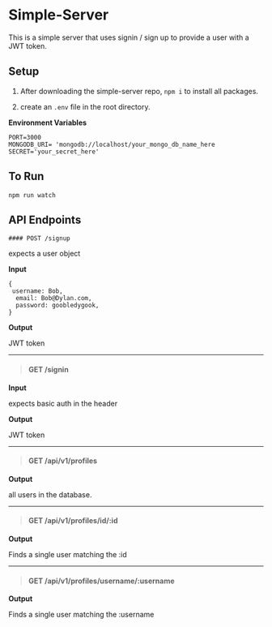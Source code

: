 # Simple-Server

This is a simple server that uses signin / sign up to provide a user with a JWT token.

## Setup

1. After downloading the simple-server repo, `npm i` to install all packages.

1. create an `.env` file in the root directory.

**Environment Variables**

```
PORT=3000
MONGODB_URI= 'mongodb://localhost/your_mongo_db_name_here
SECRET='your_secret_here'
```

## To Run

`npm run watch`


## API Endpoints

` #### POST /signup `

expects a user object

**Input**

```
{
 username: Bob,
  email: Bob@Dylan.com,
  password: goobledygook,
}
```

**Output**

JWT token

<hr />

> #### GET /signin

**Input**

expects basic auth in the header

**Output**

JWT token

<hr />

> #### GET /api/v1/profiles

**Output**

all users in the database.

<hr />

> #### GET /api/v1/profiles/id/:id

**Output**

Finds a single user matching the :id

<hr />

> #### GET /api/v1/profiles/username/:username

**Output**

Finds a single user matching the :username







